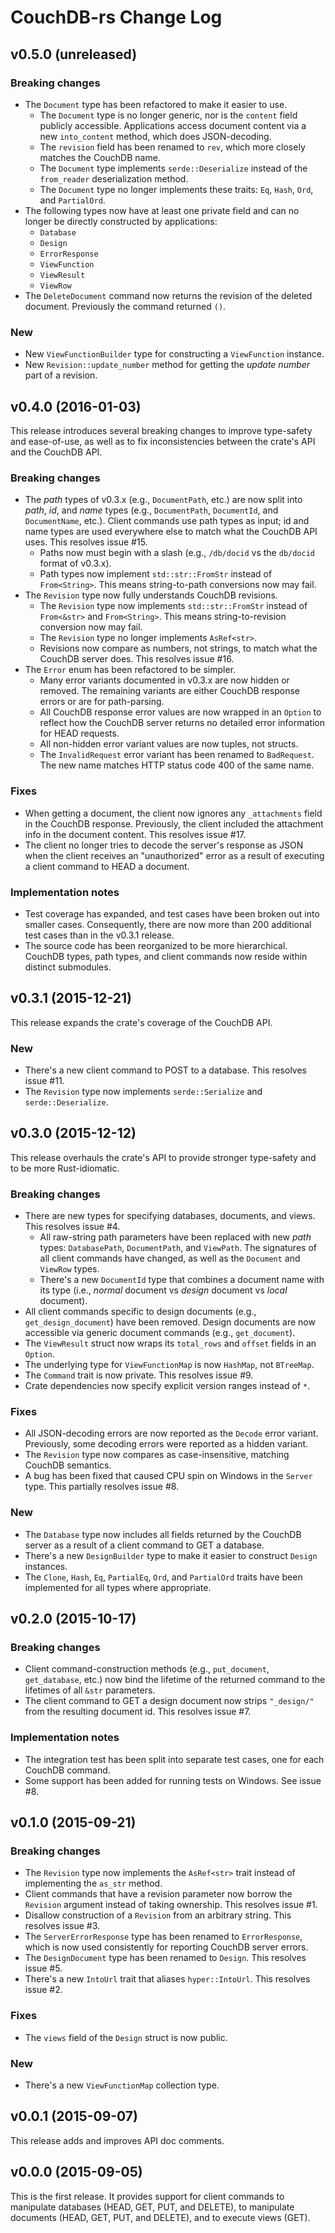 # CouchDB-rs Change Log

## v0.5.0 (unreleased)

### Breaking changes

* The `Document` type has been refactored to make it easier to use.
    * The `Document` type is no longer generic, nor is the `content`
      field publicly accessible. Applications access document content
      via a new `into_content` method, which does JSON-decoding.
    * The `revision` field has been renamed to `rev`, which more closely
      matches the CouchDB name.
    * The `Document` type implements `serde::Deserialize` instead of the
      `from_reader` deserialization method.
    * The `Document` type no longer implements these traits: `Eq`,
      `Hash`, `Ord`, and `PartialOrd`.
* The following types now have at least one private field and can no
  longer be directly constructed by applications:
    * `Database`
    * `Design`
    * `ErrorResponse`
    * `ViewFunction`
    * `ViewResult`
    * `ViewRow`
* The `DeleteDocument` command now returns the revision of the deleted
  document. Previously the command returned `()`.

### New

* New `ViewFunctionBuilder` type for constructing a `ViewFunction`
  instance.
* New `Revision::update_number` method for getting the _update number_
  part of a revision.

## v0.4.0 (2016-01-03)

This release introduces several breaking changes to improve type-safety
and ease-of-use, as well as to fix inconsistencies between the crate's
API and the CouchDB API.

### Breaking changes

* The _path_ types of v0.3.x (e.g., `DocumentPath`, etc.) are now split
  into _path_, _id_, and _name_ types (e.g., `DocumentPath`,
  `DocumentId`, and `DocumentName`, etc.). Client commands use path
  types as input; id and name types are used everywhere else to match
  what the CouchDB API uses. This resolves issue #15.
    * Paths now must begin with a slash (e.g., `/db/docid` vs the
      `db/docid` format of v0.3.x).
    * Path types now implement `std::str::FromStr` instead of
      `From<String>`. This means string-to-path conversions now may
      fail.
* The `Revision` type now fully understands CouchDB revisions.
    * The `Revision` type now implements `std::str::FromStr` instead of
      `From<&str>` and `From<String>`. This means string-to-revision
      conversion now may fail.
    * The `Revision` type no longer implements `AsRef<str>`.
    * Revisions now compare as numbers, not strings, to match what the
      CouchDB server does. This resolves issue #16.
* The `Error` enum has been refactored to be simpler.
    * Many error variants documented in v0.3.x are now hidden or
      removed. The remaining variants are either CouchDB response errors
      or are for path-parsing.
    * All CouchDB response error values are now wrapped in an `Option`
      to reflect how the CouchDB server returns no detailed error
      information for HEAD requests.
    * All non-hidden error variant values are now tuples, not structs.
    * The `InvalidRequest` error variant has been renamed to
      `BadRequest`. The new name matches HTTP status code 400 of the
      same name.

### Fixes

* When getting a document, the client now ignores any `_attachments`
  field in the CouchDB response. Previously, the client included the
  attachment info in the document content. This resolves issue #17.
* The client no longer tries to decode the server's response as JSON
  when the client receives an "unauthorized" error as a result of
  executing a client command to HEAD a document.

### Implementation notes

* Test coverage has expanded, and test cases have been broken out into
  smaller cases. Consequently, there are now more than 200 additional
  test cases than in the v0.3.1 release.
* The source code has been reorganized to be more hierarchical. CouchDB
  types, path types, and client commands now reside within distinct
  submodules.

## v0.3.1 (2015-12-21)

This release expands the crate's coverage of the CouchDB API.

### New

* There's a new client command to POST to a database. This resolves
  issue #11.
* The `Revision` type now implements `serde::Serialize` and
  `serde::Deserialize`.

## v0.3.0 (2015-12-12)

This release overhauls the crate's API to provide stronger type-safety
and to be more Rust-idiomatic.

### Breaking changes

* There are new types for specifying databases, documents, and views.
  This resolves issue #4.
    * All raw-string path parameters have been replaced with new _path_
      types: `DatabasePath`, `DocumentPath`, and `ViewPath`. The
      signatures of all client commands have changed, as well as the
      `Document` and `ViewRow` types.
    * There's a new `DocumentId` type that combines a document name with
      its type (i.e., _normal_ document vs _design_ document vs _local_
      document).
* All client commands specific to design documents (e.g.,
  `get_design_document`) have been removed. Design documents are now
  accessible via generic document commands (e.g., `get_document`).
* The `ViewResult` struct now wraps its `total_rows` and `offset` fields
  in an `Option`.
* The underlying type for `ViewFunctionMap` is now `HashMap`, not
  `BTreeMap`.
* The `Command` trait is now private. This resolves issue #9.
* Crate dependencies now specify explicit version ranges instead of `*`.

### Fixes

* All JSON-decoding errors are now reported as the `Decode` error
  variant. Previously, some decoding errors were reported as a hidden
  variant.
* The `Revision` type now compares as case-insensitive, matching CouchDB
  semantics.
* A bug has been fixed that caused CPU spin on Windows in the `Server`
  type. This partially resolves issue #8.

### New

* The `Database` type now includes all fields returned by the CouchDB
  server as a result of a client command to GET a database.
* There's a new `DesignBuilder` type to make it easier to construct
  `Design` instances.
* The `Clone`, `Hash`, `Eq`, `PartialEq`, `Ord`, and `PartialOrd` traits
  have been implemented for all types where appropriate.

## v0.2.0 (2015-10-17)

### Breaking changes

* Client command-construction methods (e.g., `put_document`,
  `get_database`, etc.) now bind the lifetime of the returned command to
  the lifetimes of all `&str` parameters.
* The client command to GET a design document now strips `"_design/"`
  from the resulting document id. This resolves issue #7.

### Implementation notes

* The integration test has been split into separate test cases, one for
  each CouchDB command.
* Some support has been added for running tests on Windows. See issue
  #8.

## v0.1.0 (2015-09-21)

### Breaking changes

* The `Revision` type now implements the `AsRef<str>` trait instead of
  implementing the `as_str` method.
* Client commands that have a revision parameter now borrow the
  `Revision` argument instead of taking ownership. This resolves issue
  #1.
* Disallow construction of a `Revision` from an arbitrary string. This
  resolves issue #3.
* The `ServerErrorResponse` type has been renamed to `ErrorResponse`,
  which is now used consistently for reporting CouchDB server errors.
* The `DesignDocument` type has been renamed to `Design`. This resolves
  issue #5.
* There's a new `IntoUrl` trait that aliases `hyper::IntoUrl`. This
  resolves issue #2.

### Fixes

* The `views` field of the `Design` struct is now public.

### New

* There's a new `ViewFunctionMap` collection type.

## v0.0.1 (2015-09-07)

This release adds and improves API doc comments.

## v0.0.0 (2015-09-05)

This is the first release. It provides support for client commands to
manipulate databases (HEAD, GET, PUT, and DELETE), to manipulate
documents (HEAD, GET, PUT, and DELETE), and to execute views (GET).
